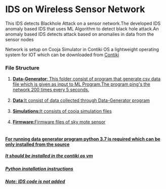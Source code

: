 <h1>IDS on Wireless Sensor Network</h1>
<p>This IDS detects Blackhole Attack on a sensor network.The developed IDS anomaly based IDS that uses ML Algorithm to detect black hole attack.An anomaly based IDS detects attack based on anomalies in data from the sensor nodes</p>
<p>Network is setup on Cooja Simulator in Contiki OS a lightweight operating system for IOT which can be downloaded from <a href="https://sourceforge.net/projects/contiki/files/Instant%20Contiki/" target="_blank">Contiki</a></p>
<h3>File Structure</h3>
<ol>
<li><b><u>Data-Generator<u></b>: This folder consist of program that generate csv data file which is given as input to ML Program.The program ping's the network 200 times every 5 seconds.</li> <br> 
<li><b><u>Data</u></b>:It consist of data collected through Data-Generator program</li> <br> 
<li><b><u>Simulations:</u></b>It consists of cooja simulation files</li> <br> 
<li><b><u>Firmware:</u></b>Firmware files of sky mote sensor</li> <br> 
</ol>
<h4>For running data generator program python 3.7 is required which can be only installed from the source</h4>
<h5>It should be installed in the contiki os vm</h5>  
<h5><a href="https://tecadmin.net/install-python-3-7-on-ubuntu-linuxmint/">Python installation instructions</a></h5>  
<h5>Note: IDS code is not added</h5>  
